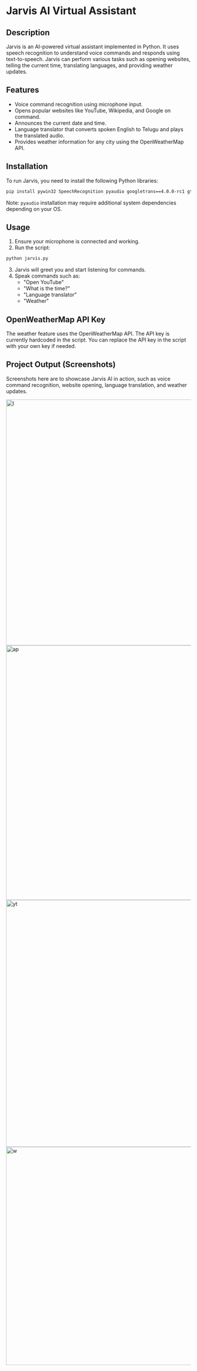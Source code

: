# Jarvis AI Virtual Assistant

## Description
Jarvis is an AI-powered virtual assistant implemented in Python. It uses speech recognition to understand voice commands and responds using text-to-speech. Jarvis can perform various tasks such as opening websites, telling the current time, translating languages, and providing weather updates.

## Features
- Voice command recognition using microphone input.
- Opens popular websites like YouTube, Wikipedia, and Google on command.
- Announces the current date and time.
- Language translator that converts spoken English to Telugu and plays the translated audio.
- Provides weather information for any city using the OpenWeatherMap API.

## Installation
To run Jarvis, you need to install the following Python libraries:

```bash
pip install pywin32 SpeechRecognition pyaudio googletrans==4.0.0-rc1 gtts playsound requests
```

Note: `pyaudio` installation may require additional system dependencies depending on your OS.

## Usage
1. Ensure your microphone is connected and working.
2. Run the script:

```bash
python jarvis.py
```

3. Jarvis will greet you and start listening for commands.
4. Speak commands such as:
   - "Open YouTube"
   - "What is the time?"
   - "Language translator"
   - "Weather"

## OpenWeatherMap API Key
The weather feature uses the OpenWeatherMap API. The API key is currently hardcoded in the script. You can replace the API key in the script with your own key if needed.

## Project Output (Screenshots)
Screenshots here are to showcase Jarvis AI in action, such as voice command recognition, website opening, language translation, and weather updates.

<img width="669" alt="l" src="https://github.com/user-attachments/assets/e90d5c1a-958e-489b-bfd9-df1ade8d49bf" />

<img width="693" alt="ap" src="https://github.com/user-attachments/assets/6e6ad365-595b-47e2-ab67-bf3204580a41" />

<img width="672" alt="yt" src="https://github.com/user-attachments/assets/d088eb61-0d4a-4e8b-a81d-a1de701716c9" />

<img width="594" alt="w" src="https://github.com/user-attachments/assets/e2625cff-8fd4-4482-91e5-ecdb0a552eb5" />
